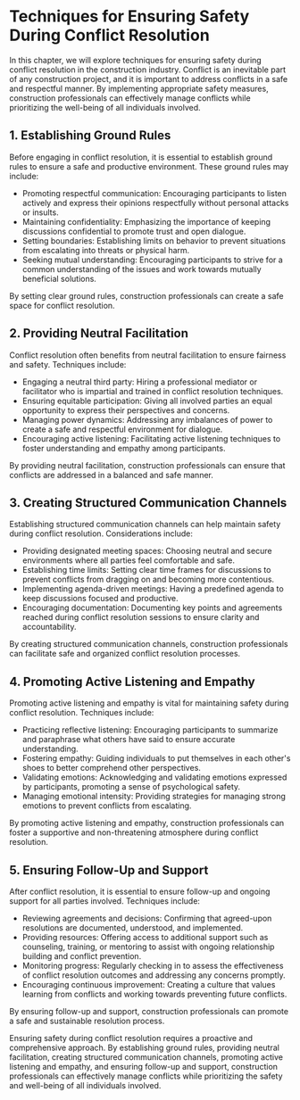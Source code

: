 # Techniques for Ensuring Safety During Conflict Resolution

In this chapter, we will explore techniques for ensuring safety during conflict resolution in the construction industry. Conflict is an inevitable part of any construction project, and it is important to address conflicts in a safe and respectful manner. By implementing appropriate safety measures, construction professionals can effectively manage conflicts while prioritizing the well-being of all individuals involved.

## 1\. Establishing Ground Rules

Before engaging in conflict resolution, it is essential to establish ground rules to ensure a safe and productive environment. These ground rules may include:

- Promoting respectful communication: Encouraging participants to listen actively and express their opinions respectfully without personal attacks or insults.
- Maintaining confidentiality: Emphasizing the importance of keeping discussions confidential to promote trust and open dialogue.
- Setting boundaries: Establishing limits on behavior to prevent situations from escalating into threats or physical harm.
- Seeking mutual understanding: Encouraging participants to strive for a common understanding of the issues and work towards mutually beneficial solutions.

By setting clear ground rules, construction professionals can create a safe space for conflict resolution.

## 2\. Providing Neutral Facilitation

Conflict resolution often benefits from neutral facilitation to ensure fairness and safety. Techniques include:

- Engaging a neutral third party: Hiring a professional mediator or facilitator who is impartial and trained in conflict resolution techniques.
- Ensuring equitable participation: Giving all involved parties an equal opportunity to express their perspectives and concerns.
- Managing power dynamics: Addressing any imbalances of power to create a safe and respectful environment for dialogue.
- Encouraging active listening: Facilitating active listening techniques to foster understanding and empathy among participants.

By providing neutral facilitation, construction professionals can ensure that conflicts are addressed in a balanced and safe manner.

## 3\. Creating Structured Communication Channels

Establishing structured communication channels can help maintain safety during conflict resolution. Considerations include:

- Providing designated meeting spaces: Choosing neutral and secure environments where all parties feel comfortable and safe.
- Establishing time limits: Setting clear time frames for discussions to prevent conflicts from dragging on and becoming more contentious.
- Implementing agenda-driven meetings: Having a predefined agenda to keep discussions focused and productive.
- Encouraging documentation: Documenting key points and agreements reached during conflict resolution sessions to ensure clarity and accountability.

By creating structured communication channels, construction professionals can facilitate safe and organized conflict resolution processes.

## 4\. Promoting Active Listening and Empathy

Promoting active listening and empathy is vital for maintaining safety during conflict resolution. Techniques include:

- Practicing reflective listening: Encouraging participants to summarize and paraphrase what others have said to ensure accurate understanding.
- Fostering empathy: Guiding individuals to put themselves in each other's shoes to better comprehend other perspectives.
- Validating emotions: Acknowledging and validating emotions expressed by participants, promoting a sense of psychological safety.
- Managing emotional intensity: Providing strategies for managing strong emotions to prevent conflicts from escalating.

By promoting active listening and empathy, construction professionals can foster a supportive and non-threatening atmosphere during conflict resolution.

## 5\. Ensuring Follow-Up and Support

After conflict resolution, it is essential to ensure follow-up and ongoing support for all parties involved. Techniques include:

- Reviewing agreements and decisions: Confirming that agreed-upon resolutions are documented, understood, and implemented.
- Providing resources: Offering access to additional support such as counseling, training, or mentoring to assist with ongoing relationship building and conflict prevention.
- Monitoring progress: Regularly checking in to assess the effectiveness of conflict resolution outcomes and addressing any concerns promptly.
- Encouraging continuous improvement: Creating a culture that values learning from conflicts and working towards preventing future conflicts.

By ensuring follow-up and support, construction professionals can promote a safe and sustainable resolution process.

Ensuring safety during conflict resolution requires a proactive and comprehensive approach. By establishing ground rules, providing neutral facilitation, creating structured communication channels, promoting active listening and empathy, and ensuring follow-up and support, construction professionals can effectively manage conflicts while prioritizing the safety and well-being of all individuals involved.
